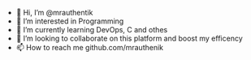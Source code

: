 - 👋 Hi, I’m @mrauthentik
- 👀 I’m interested in Programming
- 🌱 I’m currently learning DevOps, C and othes
- 💞️ I’m looking to collaborate on this platform and boost my efficency
- 📫 How to reach me github.com/mrauthenik

<!---
mrauthentik/mrauthentik is a ✨ special ✨ repository because its `README.md` (this file) appears on your GitHub profile.
You can click the Preview link to take a look at your changes.
--->
